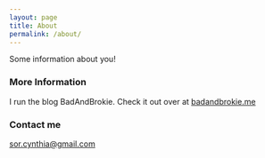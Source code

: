 ```yaml
---
layout: page
title: About
permalink: /about/
---
```


Some information about you!

### More Information

I run the blog BadAndBrokie. Check it out over at [badandbrokie.me](badandbrokie.me)

### Contact me

[sor.cynthia@gmail.com](mailto:sor.cynthia@gmail.com)

